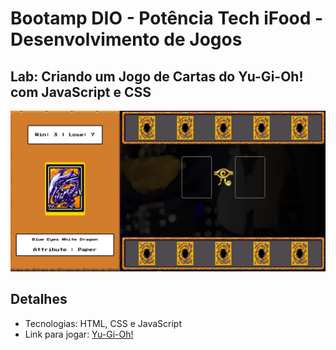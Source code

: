 # Bootamp DIO - Potência Tech iFood - Desenvolvimento de Jogos

## Lab: Criando um Jogo de Cartas do Yu-Gi-Oh! com JavaScript e CSS

![Yu-Gi-Oh!](./screenshots/yu-gi-oh.png)

## Detalhes 
- Tecnologias: HTML, CSS e JavaScript
- Link para jogar: [Yu-Gi-Oh!](https://harcanjo.github.io/dio-yugioh-js/)
